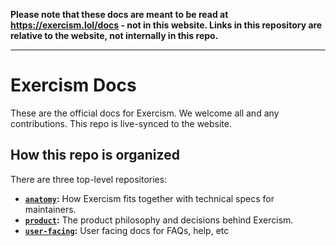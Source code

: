 **Please note that these docs are meant to be read at https://exercism.lol/docs - not in this website. Links in this repository are relative to the website, not internally in this repo.**

---

# Exercism Docs

These are the official docs for Exercism. 
We welcome all and any contributions.
This repo is live-synced to the website.

## How this repo is organized

There are three top-level repositories:

- **[`anatomy`](./anatomy):** How Exercism fits together with technical specs for maintainers.
- **[`product`](./building/product):** The product philosophy and decisions behind Exercism.
- **[`user-facing`](./using):** User facing docs for FAQs, help, etc

